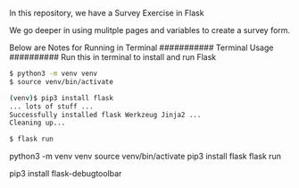In this repository, we have a Survey Exercise in Flask

We go deeper in using mulitple pages and variables to create a survey form.




Below are Notes for Running in Terminal
###########
Terminal Usage
##########
Run this in terminal to install and run Flask
```bash
$ python3 -m venv venv
$ source venv/bin/activate

(venv)$ pip3 install flask
... lots of stuff ...
Successfully installed flask Werkzeug Jinja2 ...
Cleaning up...

$ flask run
```


python3 -m venv venv
source venv/bin/activate
pip3 install flask
flask run


pip3 install flask-debugtoolbar
